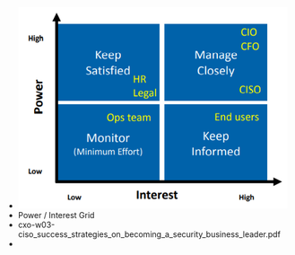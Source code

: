 - ![image.png](../assets/image_1649338747677_0.png)
- Power / Interest Grid
- cxo-w03-ciso_success_strategies_on_becoming_a_security_business_leader.pdf
-